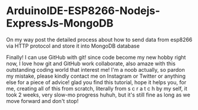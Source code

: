 # ArduinoIDE-ESP8266-Nodejs-ExpressJs-MongoDB

On my way post the detailed process about how to send data from esp8266 via HTTP protocol and store it into MongoDB database


Finally! I can use GitHub with git! since code become my new hobby right now, I love how git and GitHub work collaborate, also amaze with this outstanding coding world that interest me! I'm a noob actually, so pardon my mistake, please kindly contact me on Instagram or Twitter or anything else for a piece of advice! glad you find this tutorial, hope it helps you, for me, creating all of this from scratch, literally from s c r a t c h by my self, it took 2 weeks, very slow-mo progress huhuh, but it's still fine as long as we move forward and don't stop! 
